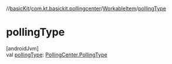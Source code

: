 //[basicKit](../../../index.md)/[com.kt.basickit.pollingcenter](../index.md)/[WorkableItem](index.md)/[pollingType](polling-type.md)

# pollingType

[androidJvm]\
val [pollingType](polling-type.md): [PollingCenter.PollingType](../-polling-center/-polling-type/index.md)
